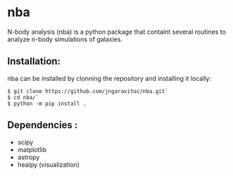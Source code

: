 # nba

N-body analysis (nba) is a python package that containt several routines to analyze n-body simulations of galaxies.

## Installation:


nba can be installed by clonning the repository and installing it locally:

```
$ git clone https://github.com/jngaravitoc/nba.git`
$ cd nba/`
$ python -m pip install .
```


## Dependencies :

- scipy
- matplotlib
- astropy
- healpy (visualization)
